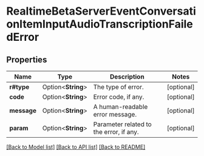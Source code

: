 # RealtimeBetaServerEventConversationItemInputAudioTranscriptionFailedError

## Properties

Name | Type | Description | Notes
------------ | ------------- | ------------- | -------------
**r#type** | Option<**String**> | The type of error. | [optional]
**code** | Option<**String**> | Error code, if any. | [optional]
**message** | Option<**String**> | A human-readable error message. | [optional]
**param** | Option<**String**> | Parameter related to the error, if any. | [optional]

[[Back to Model list]](../README.md#documentation-for-models) [[Back to API list]](../README.md#documentation-for-api-endpoints) [[Back to README]](../README.md)


